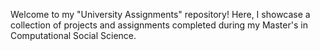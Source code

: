 Welcome to my "University Assignments" repository! Here, I showcase a collection of projects and assignments completed during my Master's in Computational Social Science.
